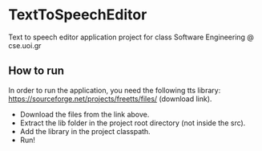# TextToSpeechEditor
Text to speech editor application project for class Software Engineering @ cse.uoi.gr

## How to run
In order to run the application, you need the following tts library: https://sourceforge.net/projects/freetts/files/ (download link). 
- Download the files from the link above.
- Extract the lib folder in the project root directory (not inside the src).
- Add the library in the project classpath.
- Run! 
